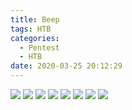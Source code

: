 ```yaml
---
title: Beep
tags: HTB
categories:
  - Pentest
  - HTB
date: 2020-03-25 20:12:29
---
```


![](https://i.imgur.com/ZkKfXdq.png)
![](https://i.imgur.com/jEBnoHs.png)
![](https://i.imgur.com/MxkA8BK.png)
![](https://i.imgur.com/bs3Fr45.png)
![](https://i.imgur.com/VDbTRaN.png)
![](https://i.imgur.com/kehXpgd.png)
![](https://i.imgur.com/wICo83q.png)
![](https://i.imgur.com/mfKEtzP.png)
